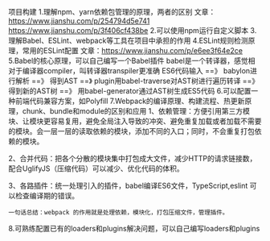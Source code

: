 项目构建
1.理解npm、yarn依赖包管理的原理，两者的区别
  文章：https://www.jianshu.com/p/254794d5e741
  https://www.jianshu.com/p/3f406cf438be
2.可以使用npm运行自定义脚本
3.理解Babel、ESLint、webpack等工具在项目中承担的作用
4.ESLint规则检测原理，常用的ESLint配置
  文章：https://www.jianshu.com/p/e6ee3f64e2ce
5.Babel的核心原理，可以自己编写一个Babel插件
    babel是一个转译器，感觉相对于编译器compiler，叫转译器transpiler更准确
    ES6代码输入 ==》 babylon进行解析 ==》 得到AST
    ==》 plugin用babel-traverse对AST树进行遍历转译 ==》 得到新的AST树
    ==》 用babel-generator通过AST树生成ES5代码
6.可以配置一种前端代码兼容方案，如Polyfill
7.Webpack的编译原理、构建流程、热更新原理，chunk、bundle和module的区别和应用
   1、依赖管理：方便引用第三方模块、让模块更容易复用，避免全局注入导致的冲突、避免重复加载或者加载不需要的模块。会一层一层的读取依赖的模块，添加不同的入口；同时，不会重复打包依赖的模块。

   2、合并代码：把各个分散的模块集中打包成大文件，减少HTTP的请求链接数，配合UglifyJS（压缩代码）可以减少、优化代码的体积。

   3、各路插件：统一处理引入的插件，babel编译ES6文件，TypeScript,eslint 可以检查编译期的错误。

    一句话总结：webpack 的作用就是处理依赖，模块化，打包压缩文件，管理插件。

8.可熟练配置已有的loaders和plugins解决问题，可以自己编写loaders和plugins